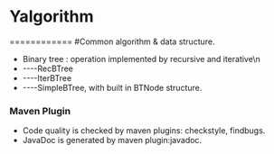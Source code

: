 # Yalgorithm
============
#Common algorithm & data structure.
- Binary tree : operation implemented by recursive and iterative\n
-    ----RecBTree
-    ----IterBTree
-    ----SimpleBTree, with built in BTNode structure.
### Maven Plugin
- Code quality is checked by maven plugins: checkstyle, findbugs.
- JavaDoc is generated by maven plugin:javadoc.
